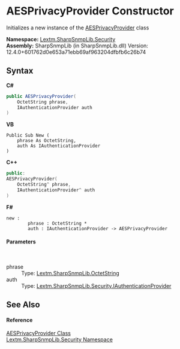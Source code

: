 # AESPrivacyProvider Constructor 
 

Initializes a new instance of the <a href="T_Lextm_SharpSnmpLib_Security_AESPrivacyProvider">AESPrivacyProvider</a> class

**Namespace:**&nbsp;<a href="N_Lextm_SharpSnmpLib_Security">Lextm.SharpSnmpLib.Security</a><br />**Assembly:**&nbsp;SharpSnmpLib (in SharpSnmpLib.dll) Version: 12.4.0+601762d0e653a71ebb69af963204dfbfb6c26b74

## Syntax

**C#**<br />
``` C#
public AESPrivacyProvider(
	OctetString phrase,
	IAuthenticationProvider auth
)
```

**VB**<br />
``` VB
Public Sub New ( 
	phrase As OctetString,
	auth As IAuthenticationProvider
)
```

**C++**<br />
``` C++
public:
AESPrivacyProvider(
	OctetString^ phrase, 
	IAuthenticationProvider^ auth
)
```

**F#**<br />
``` F#
new : 
        phrase : OctetString * 
        auth : IAuthenticationProvider -> AESPrivacyProvider
```


#### Parameters
&nbsp;<dl><dt>phrase</dt><dd>Type: <a href="T_Lextm_SharpSnmpLib_OctetString">Lextm.SharpSnmpLib.OctetString</a><br /></dd><dt>auth</dt><dd>Type: <a href="T_Lextm_SharpSnmpLib_Security_IAuthenticationProvider">Lextm.SharpSnmpLib.Security.IAuthenticationProvider</a><br /></dd></dl>

## See Also


#### Reference
<a href="T_Lextm_SharpSnmpLib_Security_AESPrivacyProvider">AESPrivacyProvider Class</a><br /><a href="N_Lextm_SharpSnmpLib_Security">Lextm.SharpSnmpLib.Security Namespace</a><br />